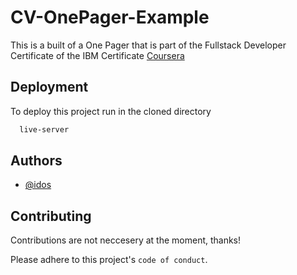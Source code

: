 
# CV-OnePager-Example

This is a built of a One Pager that is part of the Fullstack Developer Certificate of the IBM Certificate [Coursera](https://www.coursera.org/professional-certificates/ibm-full-stack-cloud-developer?utm_medium=sem&utm_source=gg&utm_campaign=b2c_emea_ibm-full-stack-cloud-developer_ibm_ftcof_professional-certificates_arte_march_24_dr_geo-multi-set1_sem_rsa_gads_lg-all&campaignid=21095743801&adgroupid=163479018407&device=c&keyword=ibm%20full%20stack%20developer%20course&matchtype=p&network=g&devicemodel=&adposition=&creativeid=693330549794&hide_mobile_promo&gad_source=1&gclid=CjwKCAiA9vS6BhA9EiwAJpnXw8HnW-oPdKUDdC7O3pxurWWe_oojp5rOvwu4_aKpjGGcaE20qlsMHBoCZYEQAvD_BwE)


## Deployment

To deploy this project run in the cloned directory

```bash
  live-server
```


## Authors

- [@idos](https://www.github.com/Idosegev)


## Contributing

Contributions are not neccesery at the moment, thanks!


Please adhere to this project's `code of conduct`.

